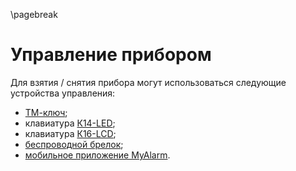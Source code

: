 \pagebreak

# Управление прибором

Для взятия / снятия прибора могут использоваться следующие устройства управления:

* [ТМ-ключ](http://shop.cnord.ru/control-devices/touch-memory-key.html);
* клавиатура [К14-LED](https://shop.cnord.ru/control-devices/k14led.html);
* клавиатура [К16-LCD](http://shop.cnord.ru/control-devices/k16lcd.html);
* [беспроводной брелок](http://shop.cnord.ru/control-devices/sn-brelok.html);
* [мобильное приложение MyAlarm](https://www.cnord.ru/dashboard.html).


